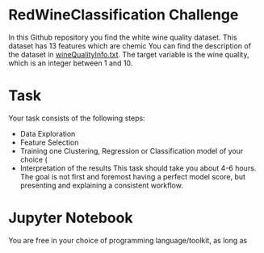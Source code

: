 # RedWineClassification Challenge
In this Github repository you find the white wine quality dataset. This dataset has 13 features which are chemic
You can find the description of the dataset in [wineQualityInfo.txt](https://github.com/julia-kraus/WhiteWineQuality/blob/master/wineQualityInfo.txt). The target variable is the wine quality, which is an integer between 1 and 10. 

# Task
Your task consists of the following steps:
* Data Exploration
* Feature Selection
* Training one Clustering, Regression or Classification model of your choice (
* Interpretation of the results
This task should take you about 4-6 hours. The goal is not first and foremost having a perfect model score, but presenting and explaining a consistent workflow. 

# Jupyter Notebook
You are free in your choice of programming language/toolkit, as long as
